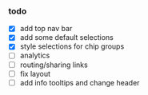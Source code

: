 ### todo

- [x] add top nav bar
- [x] add some default selections
- [x] style selections for chip groups
- [ ] analytics
- [ ] routing/sharing links
- [ ] fix layout
- [ ] add info tooltips and change header
